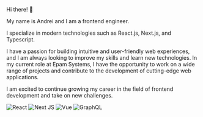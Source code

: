 Hi there! 🖖

My name is Andrei and I am a frontend engineer. 

I specialize in modern technologies such as React.js, Next.js, and Typescript. 

I have a passion for building intuitive and user-friendly web experiences, and I am always looking to improve my skills and learn new technologies. In my current role at Epam Systems, I have the opportunity to work on a wide range of projects and contribute to the development of cutting-edge web applications. 

I am excited to continue growing my career in the field of frontend development and take on new challenges.

![React](https://img.shields.io/badge/React-20232A?style=for-the-badge&logo=react&logoColor=61DAFB)
![Next JS](https://img.shields.io/badge/Next-black?style=for-the-badge&logo=next.js&logoColor=white)
![Vue](https://img.shields.io/badge/Vue.js-35495E?style=for-the-badge&logo=vue.js&logoColor=4FC08D)
![GraphQL](https://img.shields.io/badge/-GraphQL-E10098?style=for-the-badge&logo=graphql&logoColor=white)
